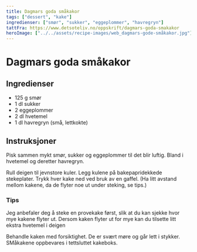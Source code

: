 ```yaml
---
title: Dagmars goda småkakor
tags: ["dessert", "kake"]
ingredienser: ["smør", "sukker", "eggeplommer", "havregryn"]
tattFra: https://www.detsoteliv.no/oppskrift/dagmars-goda-smakakor
heroImage: ["../../assets/recipe-images/web_dagmars-gode-småkakor.jpg"]
---
```


# Dagmars goda småkakor

## Ingredienser

- 125 g smør
- 1 dl sukker
- 2 eggeplommer
- 2 dl hvetemel
- 1 dl havregryn (små, lettkokte)

## Instruksjoner

Pisk sammen mykt smør, sukker og eggeplommer til det blir luftig. Bland i hvetemel og deretter havregryn.

Rull deigen til jevnstore kuler. Legg kulene på bakepapridekkede stekeplater. Trykk hver kake ned ved bruk av en gaffel. (Ha litt avstand mellom kakene, da de flyter noe ut under steking, se tips.)

### Tips

Jeg anbefaler deg å steke en provekake først, slik at du kan sjekke hvor mye kakene flyter ut. Dersom kaken flyter ut for mye kan du tilsette litt ekstra hvetemel i deigen

Behandle kaken med forsiktighet. De er svært møre og går lett i stykker. SMåkakene oppbevares i tettsluttet kakeboks.
